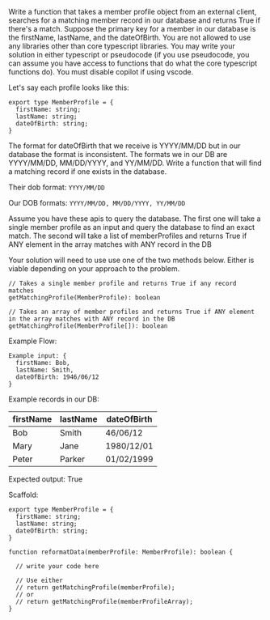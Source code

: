 Write a function that takes a member profile object from an external client, searches for a matching member record in our database and returns True if there's a match. Suppose the primary key for a member in our database is the firstName, lastName, and the dateOfBirth. You are not allowed to use any libraries other than core typescript libraries. You may write your solution in either typescript or pseudocode (if you use pseudocode, you can assume you have access to functions that do what the core typescript functions do). You must disable copilot if using vscode.

Let's say each profile looks like this:

```
export type MemberProfile = {
  firstName: string;
  lastName: string;
  dateOfBirth: string;
}
```

The format for dateOfBirth that we receive is YYYY/MM/DD but in our database the format is inconsistent. The formats we in our DB are YYYY/MM/DD, MM/DD/YYYY, and YY/MM/DD. Write a function that will find a matching record if one exists in the database.

Their dob format: `YYYY/MM/DD`

Our DOB formats: `YYYY/MM/DD, MM/DD/YYYY, YY/MM/DD`

Assume you have these apis to query the database. The first one will take a single member profile as an input and query the database to find an exact match. The second will take a list of memberProfiles and  returns True if ANY element in the array matches with ANY record in the DB

Your solution will need to use use one of the two methods below. Either is viable depending on your approach to the problem.

```
// Takes a single member profile and returns True if any record matches
getMatchingProfile(MemberProfile): boolean

// Takes an array of member profiles and returns True if ANY element in the array matches with ANY record in the DB
getMatchingProfile(MemberProfile[]): boolean
```

Example Flow:

```
Example input: {
  firstName: Bob,
  lastName: Smith,
  dateOfBirth: 1946/06/12
}
```

Example records in our DB:

| firstName | lastName | dateOfBirth |
| --------- | -------- | ----------- |
| Bob       | Smith    | 46/06/12    |
| Mary      | Jane     | 1980/12/01  |
| Peter     | Parker   | 01/02/1999  |

Expected output: True

Scaffold:

```
export type MemberProfile = {
  firstName: string;
  lastName: string;
  dateOfBirth: string;
}

function reformatData(memberProfile: MemberProfile): boolean {

  // write your code here
  
  // Use either
  // return getMatchingProfile(memberProfile);
  // or
  // return getMatchingProfile(memberProfileArray);
}
```

